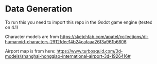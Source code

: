 # Data Generation 

To run this you need to import this repo in the Godot game engine (tested on 4.1)

Character models are from https://sketchfab.com/apatel/collections/dl-humanoid-characters-2912fdee14b24cafaaa26f3a961b6606

Airport map is from here: https://www.turbosquid.com/3d-models/shanghai-hongqiao-international-airport-3d-1926416#
